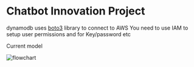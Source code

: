 # Chatbot Innovation Project

dynamodb uses [boto3](https://boto3.amazonaws.com/v1/documentation/api/latest/index.html) library to connect to AWS
You need to use IAM to setup user permissions and for Key/password etc


Current model

![flowchart](https://user-images.githubusercontent.com/68733783/180014611-dcfd0fe8-ffc3-47d5-883c-8e0e56b49410.png)

